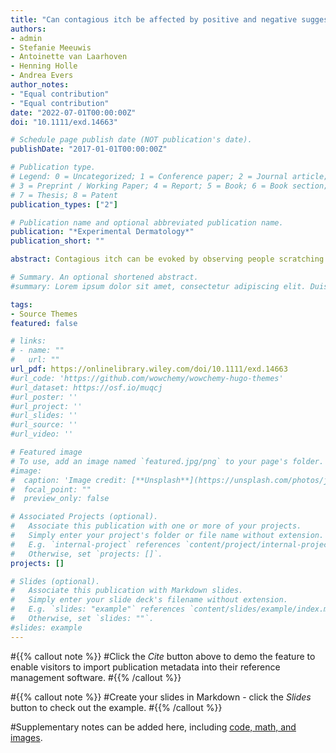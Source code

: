 ```yaml
---
title: "Can contagious itch be affected by positive and negative suggestions? "
authors:
- admin
- Stefanie Meeuwis
- Antoinette van Laarhoven
- Henning Holle
- Andrea Evers 
author_notes:
- "Equal contribution"
- "Equal contribution"
date: "2022-07-01T00:00:00Z"
doi: "10.1111/exd.14663"

# Schedule page publish date (NOT publication's date).
publishDate: "2017-01-01T00:00:00Z"

# Publication type.
# Legend: 0 = Uncategorized; 1 = Conference paper; 2 = Journal article;
# 3 = Preprint / Working Paper; 4 = Report; 5 = Book; 6 = Book section;
# 7 = Thesis; 8 = Patent
publication_types: ["2"]

# Publication name and optional abbreviated publication name.
publication: "*Experimental Dermatology*"
publication_short: ""

abstract: Contagious itch can be evoked by observing people scratching. Verbal suggestions about to-be-received itch can influence itch intensity, as shown by placebo research, but it is unknown whether this extends to contagious itch. The current study aimed to replicate prior findings that listening to scratching and rubbing sounds elicits contagious itch, and to investigate whether suggestions can modulate this process. Healthy participants (n = 140) received positive or negative suggestions about itch in response to the sounds (aimed to decrease or increase expected itch, respectively), or no specific suggestions as a control. Participants listened to a number of audio fragments with scratching and rubbing sounds. The amount of expected itch as well as itch sensation after each audio fragment were measured by self-report. Suggestions had no effect on the expected itch. Both rubbing and scratching sounds significantly elicited itch in all groups. Scratching sounds induced more itch than rubbing sounds exclusively in the control group. These findings indicate that short suggestions might be not effective enough to modify the expectations of people regarding contagious itch. Furthermore, suggestions modulate contagious itch to some degree, but not in the hypothesized direction. Potential similarities and differences in the neurobiological mechanisms of contagious itch and nocebo effects are discussed.

# Summary. An optional shortened abstract.
#summary: Lorem ipsum dolor sit amet, consectetur adipiscing elit. Duis posuere tellus ac convallis placerat. Proin tincidunt magna sed ex sollicitudin condimentum.

tags:
- Source Themes
featured: false

# links:
# - name: ""
#   url: ""
url_pdf: https://onlinelibrary.wiley.com/doi/10.1111/exd.14663
#url_code: 'https://github.com/wowchemy/wowchemy-hugo-themes'
#url_dataset: https://osf.io/muqcj
#url_poster: ''
#url_project: ''
#url_slides: ''
#url_source: ''
#url_video: ''

# Featured image
# To use, add an image named `featured.jpg/png` to your page's folder. 
#image:
#  caption: 'Image credit: [**Unsplash**](https://unsplash.com/photos/jdD8gXaTZsc)'
#  focal_point: ""
#  preview_only: false

# Associated Projects (optional).
#   Associate this publication with one or more of your projects.
#   Simply enter your project's folder or file name without extension.
#   E.g. `internal-project` references `content/project/internal-project/index.md`.
#   Otherwise, set `projects: []`.
projects: []

# Slides (optional).
#   Associate this publication with Markdown slides.
#   Simply enter your slide deck's filename without extension.
#   E.g. `slides: "example"` references `content/slides/example/index.md`.
#   Otherwise, set `slides: ""`.
#slides: example
---
```


#{{% callout note %}}
#Click the *Cite* button above to demo the feature to enable visitors to import publication metadata into their reference management software.
#{{% /callout %}}

#{{% callout note %}}
#Create your slides in Markdown - click the *Slides* button to check out the example.
#{{% /callout %}}

#Supplementary notes can be added here, including [code, math, and images](https://wowchemy.com/docs/writing-markdown-latex/).
